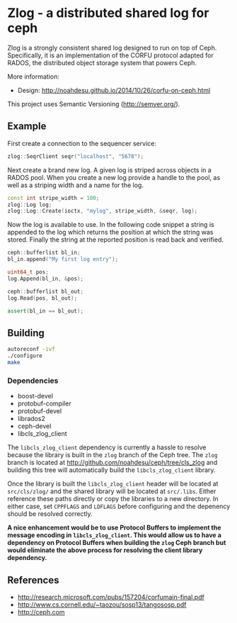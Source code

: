 Zlog - a distributed shared log for ceph
===

Zlog is a strongly consistent shared log designed to run on top of Ceph.
Specifically, it is an implementation of the CORFU protocol adapted for RADOS,
the distributed object storage system that powers Ceph.

More information:

* Design: http://noahdesu.github.io/2014/10/26/corfu-on-ceph.html

This project uses Semantic Versioning (http://semver.org/).

## Example

First create a connection to the sequencer service:

```c++
zlog::SeqrClient seqr("localhost", "5678");
```

Next create a brand new log. A given log is striped across objects in a RADOS
pool.  When you create a new log provide a handle to the pool, as well as a
striping width and a name for the log.

```c++
const int stripe_width = 100;
zlog::Log log;
zlog::Log::Create(ioctx, "mylog", stripe_width, &seqr, log);
```

Now the log is available to use. In the following code snippet a string is
appended to the log which returns the position at which the string was stored.
Finally the string at the reported position is read back and verified.

```c++
ceph::bufferlist bl_in;
bl_in.append("My first log entry");

uint64_t pos;
log.Append(bl_in, &pos);

ceph::bufferlist bl_out;
log.Read(pos, bl_out);

assert(bl_in == bl_out);
```

## Building

```bash
autoreconf -ivf
./configure
make
```

### Dependencies

* boost-devel
* protobuf-compiler
* protobuf-devel
* librados2
* ceph-devel
* libcls_zlog_client

The `libcls_zlog_client` dependency is currently a hassle to resolve because
the library is built in the `zlog` branch of the Ceph tree. The `zlog` branch
is located at http://github.com/noahdesu/ceph/tree/cls_zlog and building this
tree will automatically build the `libcls_zlog_client` library.

Once the library is built the `libcls_zlog_client` header will be located at
`src/cls/zlog/` and the shared library will be located at `src/.libs`. Either
reference these paths directly or copy the libraries to a new directory. In
either case, set `CPPFLAGS` and `LDFLAGS` before configuring and the depenency
should be resolved correctly.

**A nice enhancement would be to use Protocol Buffers to implement the
message encoding in `libcls_zlog_client`. This would allow us to have a
dependency on Protocol Buffers when building the `zlog` Ceph branch but would
eliminate the above process for resolving the client library dependency.**

## References

* http://research.microsoft.com/pubs/157204/corfumain-final.pdf
* http://www.cs.cornell.edu/~taozou/sosp13/tangososp.pdf
* http://ceph.com
